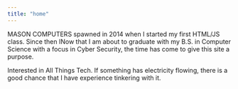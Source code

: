 ```yaml
---
title: "home"
---
```


MASON COMPUTERS spawned in 2014 when I started my first HTML/JS class.
Since then INow that I am about to graduate with my B.S. in Computer Science with a focus in Cyber Security, the time has come to give this site a purpose.

Interested in All Things Tech. If something has electricity flowing, there is a good chance that I have experience tinkering with it.  

